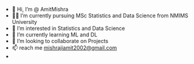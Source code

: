 - 👋 Hi, I’m @ AmitMishra
- 👨‍🏭 I’m currently pursuing MSc Statistics and Data Science from NMIMS University
- 👀 I’m interested in Statistics and Data Science
- 🌱 I’m currently learning ML and DL
- 💞️ I’m looking to collaborate on Projects
- 📫 reach me mishrajiamit2002@gmail.com
- 

<!---
AmitMishra2002/AmitMishra2002 is a ✨ special ✨ repository because its `README.md` (this file) appears on your GitHub profile.
You can click the Preview link to take a look at your changes.
--->
